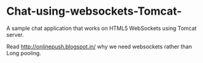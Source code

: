 Chat-using-websockets-Tomcat-
=============================

A sample chat application that works on HTML5  WebSockets using Tomcat server.   


Read http://onlinepush.blogspot.in/ why we need websockets rather than Long pooling.

